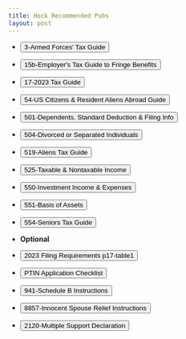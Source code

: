 ```yaml
---
title: Hock Recommended Pubs
layout: post
---
```


<script> function button1() { window.open("/ea/assets/pdfs/vip/p3.pdf"); } </script>
- <button onclick="button1()">3-Armed Forces' Tax Guide</button>

<script> function button2() { window.open("/ea/assets/pdfs/vip/p15b.pdf"); } </script>
- <button onclick="button2()">15b-Employer's Tax Guide to Fringe Benefits</button>

<script> function button3() { window.open("/ea/assets/pdfs/vip/p17.pdf"); } </script>
- <button onclick="button3()">17-2023 Tax Guide</button>

<script> function button4() { window.open("/ea/assets/pdfs/vip/p54.pdf"); } </script>
- <button onclick="button4()">54-US Citizens & Resident Aliens Abroad Guide</button>

<script> function button5() { window.open("/ea/assets/pdfs/vip/p501.pdf"); } </script>
- <button onclick="button5()">501-Dependents, Standard Deduction & Filing Info</button>

<script> function button6() { window.open("/ea/assets/pdfs/vip/p504.pdf"); } </script>
- <button onclick="button6()">504-Divorced or Separated Individuals</button>

<script> function button7() { window.open("/ea/assets/pdfs/vip/p519.pdf"); } </script>
- <button onclick="button7()">519-Aliens Tax Guide</button>

<script> function button8() { window.open("/ea/assets/pdfs/vip/p525.pdf"); } </script>
- <button onclick="button8()">525-Taxable & Nontaxable Income</button>

<script> function button9() { window.open("/ea/assets/pdfs/vip/p550.pdf"); } </script>
- <button onclick="button9()">550-Investment Income & Expenses</button>

<script> function button10() { window.open("/ea/assets/pdfs/vip/p551.pdf"); } </script>
- <button onclick="button10()">551-Basis of Assets</button>

<script> function button11() { window.open("/ea/assets/pdfs/vip/p554.pdf"); } </script>
- <button onclick="button11()">554-Seniors Tax Guide</button>

- **Optional**  

<script> function button12() { window.open("/ea/assets/pdfs/vip/pub17.table1-1-Dollar-Filing-Req.pdf"); } </script>
- <button onclick="button12()">2023 Filing Requirements p17-table1</button>

<script> function button13() { window.open("/ea/assets/pdfs/vip/PTIN.Application.Checklist_Internal.Revenue.Service.pdf"); } </script>
- <button onclick="button13()">PTIN Application Checklist</button>

<script> function button14() { window.open("/ea/assets/pdfs/vip/i941sb.pdf"); } </script>
- <button onclick="button14()">941-Schedule B Instructions</button>

<script> function button15() { window.open("/ea/assets/pdfs/vip/i8857.pdf"); } </script>
- <button onclick="button15()">8857-Innocent Spouse Relief Instructions</button>

<script> function button16() { window.open("/ea/assets/pdfs/f2120.pdf"); } </script>
- <button onclick="button16()">2120-Multiple Support Declaration</button>
